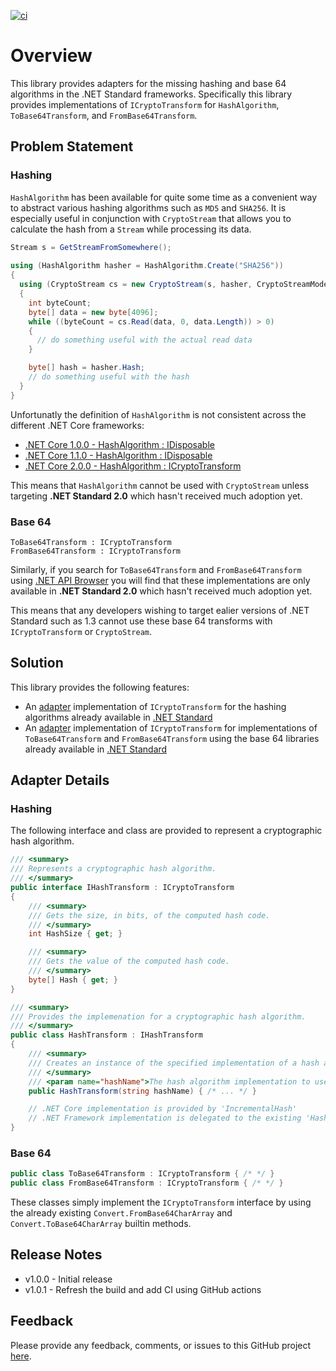 ﻿[![ci](https://github.com/NCodeGroup/CryptoTransforms/actions/workflows/main.yml/badge.svg)](https://github.com/NCodeGroup/CryptoTransforms/actions)

# Overview

This library provides adapters for the missing hashing and base 64 algorithms in the .NET Standard frameworks.
Specifically this library provides implementations of `ICryptoTransform` for `HashAlgorithm`, `ToBase64Transform`,
and `FromBase64Transform`.

## Problem Statement

### Hashing

`HashAlgorithm` has been available for quite some time as a convenient way to abstract various hashing algorithms such
as `MD5` and `SHA256`. It is especially useful in conjunction with `CryptoStream` that allows you to calculate the hash
from a `Stream` while processing its data.

```csharp
Stream s = GetStreamFromSomewhere();
 
using (HashAlgorithm hasher = HashAlgorithm.Create("SHA256"))
{
  using (CryptoStream cs = new CryptoStream(s, hasher, CryptoStreamMode.Read) 
  {
    int byteCount;
    byte[] data = new byte[4096];
    while ((byteCount = cs.Read(data, 0, data.Length)) > 0)
    {
      // do something useful with the actual read data
    }

    byte[] hash = hasher.Hash;
    // do something useful with the hash
  }
}
```

Unfortunatly the definition of `HashAlgorithm` is not consistent across the different .NET Core frameworks:

* [.NET Core 1.0.0 - HashAlgorithm : IDisposable]
* [.NET Core 1.1.0 - HashAlgorithm : IDisposable]
* [.NET Core 2.0.0 - HashAlgorithm : ICryptoTransform]

This means that `HashAlgorithm` cannot be used with `CryptoStream` unless targeting __.NET Standard 2.0__ which hasn't
received much adoption yet.

### Base 64

```
ToBase64Transform : ICryptoTransform
FromBase64Transform : ICryptoTransform
```

Similarly, if you search for `ToBase64Transform` and `FromBase64Transform` using [.NET API Browser] you will find that
these implementations are only available in __.NET Standard 2.0__ which hasn't received much adoption yet.

This means that any developers wishing to target ealier versions of .NET Standard such as 1.3 cannot use these base 64
transforms with `ICryptoTransform` or `CryptoStream`.

## Solution

This library provides the following features:

* An [adapter] implementation of `ICryptoTransform` for the hashing algorithms already available in [.NET Standard]
* An [adapter] implementation of `ICryptoTransform` for implementations of `ToBase64Transform` and `FromBase64Transform`
  using the base 64 libraries already available in [.NET Standard]

## Adapter Details

### Hashing

The following interface and class are provided to represent a cryptographic hash algorithm.

```csharp
/// <summary>
/// Represents a cryptographic hash algorithm.
/// </summary>
public interface IHashTransform : ICryptoTransform
{
    /// <summary>
    /// Gets the size, in bits, of the computed hash code.
    /// </summary>
    int HashSize { get; }

    /// <summary>
    /// Gets the value of the computed hash code.
    /// </summary>
    byte[] Hash { get; }
}

/// <summary>
/// Provides the implemenation for a cryptographic hash algorithm.
/// </summary>
public class HashTransform : IHashTransform
{
    /// <summary>
    /// Creates an instance of the specified implementation of a hash algorithm.
    /// </summary>
    /// <param name="hashName">The hash algorithm implementation to use.</param>
    public HashTransform(string hashName) { /* ... */ }

    // .NET Core implementation is provided by 'IncrementalHash'
    // .NET Framework implementation is delegated to the existing 'HashAlgorithm' class
}
```

### Base 64

```csharp
public class ToBase64Transform : ICryptoTransform { /* */ }
public class FromBase64Transform : ICryptoTransform { /* */ }
```

These classes simply implement the `ICryptoTransform` interface by using the already
existing `Convert.FromBase64CharArray` and `Convert.ToBase64CharArray` builtin methods.

## Release Notes

* v1.0.0 - Initial release
* v1.0.1 - Refresh the build and add CI using GitHub actions

## Feedback

Please provide any feedback, comments, or issues to this GitHub project [here][issues].

[adapter]: https://en.wikipedia.org/wiki/Adapter_pattern
[issues]: https://github.com/NCodeGroup/NCode.CryptoTransforms/issues
[.NET Standard]: https://docs.microsoft.com/en-us/dotnet/standard/library
[.NET Standard 2.0]: https://github.com/dotnet/standard/blob/master/docs/netstandard-20/README.md
[.NET API Browser]: https://docs.microsoft.com/en-us/dotnet/api/
[.NET Core 1.0.0 - HashAlgorithm : IDisposable]: https://github.com/dotnet/corefx/blob/release/1.0.0/src/System.Security.Cryptography.Primitives/src/System/Security/Cryptography/HashAlgorithm.cs
[.NET Core 1.1.0 - HashAlgorithm : IDisposable]: https://github.com/dotnet/corefx/blob/release/1.1.0/src/System.Security.Cryptography.Primitives/src/System/Security/Cryptography/HashAlgorithm.cs
[.NET Core 2.0.0 - HashAlgorithm : ICryptoTransform]: https://github.com/dotnet/corefx/blob/release/2.0.0/src/System.Security.Cryptography.Primitives/src/System/Security/Cryptography/HashAlgorithm.cs
